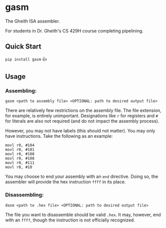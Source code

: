# gasm
The Gheith ISA assembler.

For students in Dr. Gheith's CS 429H course completing pipelining.

## Quick Start
`pip install gasm` 👍

## Usage

### Assembling:

```
gasm <path to assembly file> <OPTIONAL: path to desired output file>
```

There are relatively few restrictions on the assembly file. The file extension, for example, is entirely unimportant. Designations like `r` for registers and `#` for literals are also not required (and do not impact the assembly process).

However, you may not have labels (this should not matter). You may only have instructions. Take the following as an example:

```
movl r0, #104
movl r0, #101
movl r0, #108
movl r0, #108
movl r0, #111
movl r0, #10
```

You may choose to end your assembly with an `end` directive. Doing so, the assembler will provide the hex instruction `ffff` in its place.

### Disassembling:

```
dasm <path to .hex file> <OPTIONAL: path to desired output file>
```

The file you want to disassemble should be valid `.hex`. It may, however, end with an `ffff`, though the instruction is not officially recognized.
